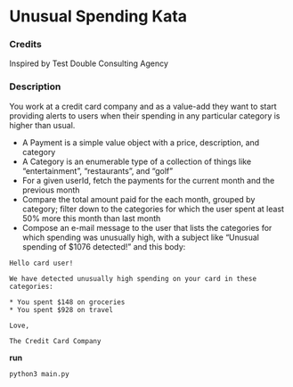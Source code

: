 # Unusual Spending Kata
### Credits  
Inspired by Test Double Consulting Agency

### Description  
You work at a credit card company and as a value-add they want to start providing alerts to users when their spending in any particular category is higher than usual.

- A Payment is a simple value object with a price, description, and category
- A Category is an enumerable type of a collection of things like “entertainment”, “restaurants”, and “golf”
- For a given userId, fetch the payments for the current month and the previous month
- Compare the total amount paid for the each month, grouped by category; filter down to the categories for which the user spent at least 50% more this month than last month
- Compose an e-mail message to the user that lists the categories for which spending was unusually high, with a subject like “Unusual spending of $1076 detected!” and this body:

```
Hello card user!

We have detected unusually high spending on your card in these categories:

* You spent $148 on groceries
* You spent $928 on travel

Love,

The Credit Card Company
```

**run**
```
python3 main.py
```